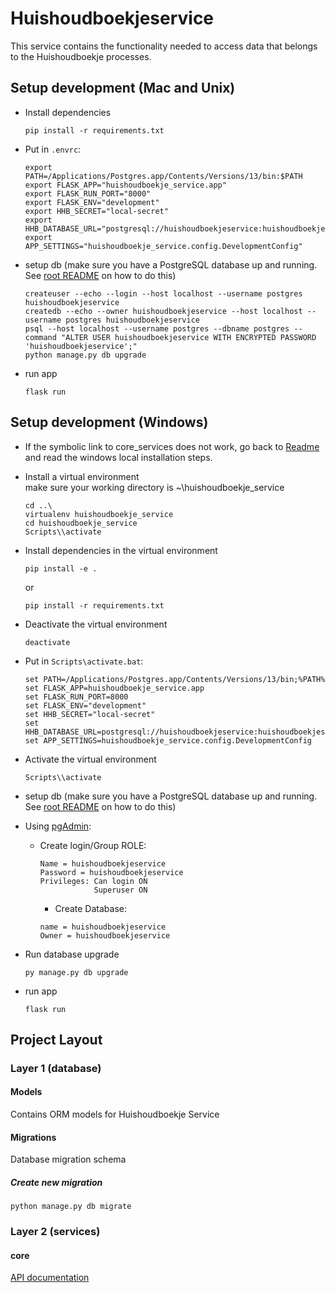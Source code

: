 # Huishoudboekjeservice

This service contains the functionality needed to access data that belongs to the Huishoudboekje processes.
 
## Setup development (Mac and Unix)

- Install dependencies
    ```shell
    pip install -r requirements.txt
    ```

- Put in `.envrc`:
    ```shell
    export PATH=/Applications/Postgres.app/Contents/Versions/13/bin:$PATH
    export FLASK_APP="huishoudboekje_service.app"
    export FLASK_RUN_PORT="8000"
    export FLASK_ENV="development"
    export HHB_SECRET="local-secret"
    export HHB_DATABASE_URL="postgresql://huishoudboekjeservice:huishoudboekjeservice@localhost/huishoudboekjeservice"
    export APP_SETTINGS="huishoudboekje_service.config.DevelopmentConfig"
    ```

- setup db (make sure you have a PostgreSQL database up and running. See [root README](../../README.md) on how to do this)
    ```shell
    createuser --echo --login --host localhost --username postgres huishoudboekjeservice
    createdb --echo --owner huishoudboekjeservice --host localhost --username postgres huishoudboekjeservice
    psql --host localhost --username postgres --dbname postgres --command "ALTER USER huishoudboekjeservice WITH ENCRYPTED PASSWORD 'huishoudboekjeservice';"
    python manage.py db upgrade
    ```

- run app
    ```shell script
    flask run
    ```

## Setup development (Windows)
- If the symbolic link to core_services does not work, go back to [Readme](../../README.md) and read the windows
  local installation steps.

- Install a virtual environment \
    make sure your working directory is ~\huishoudboekje_service

    ```shell
    cd ..\
    virtualenv huishoudboekje_service
    cd huishoudboekje_service
    Scripts\\activate
    ```

- Install dependencies in the virtual environment
    ```shell
    pip install -e .
    ```
    or
    ```shell
    pip install -r requirements.txt
    ```

- Deactivate the virtual environment
    ```shell
    deactivate
    ```

- Put in `Scripts\activate.bat`:
    ```shell
    set PATH=/Applications/Postgres.app/Contents/Versions/13/bin;%PATH%
    set FLASK_APP=huishoudboekje_service.app
    set FLASK_RUN_PORT=8000
    set FLASK_ENV="development"
    set HHB_SECRET="local-secret"
    set HHB_DATABASE_URL=postgresql://huishoudboekjeservice:huishoudboekjeservice@localhost/huishoudboekjeservice
    set APP_SETTINGS=huishoudboekje_service.config.DevelopmentConfig
    ```

- Activate the virtual environment
    ```shell
    Scripts\\activate
    ```

- setup db (make sure you have a PostgreSQL database up and running. See [root README](../../README.md) on how to do this)

- Using [pgAdmin](https://www.pgadmin.org/):
  - Create login/Group ROLE:
    ```text  
    Name = huishoudboekjeservice
    Password = huishoudboekjeservice
    Privileges: Can login ON
                Superuser ON
    ```
    - Create Database:
    ```text
    name = huishoudboekjeservice
    Owner = huishoudboekjeservice
    ```
    
- Run database upgrade
    ```shell
    py manage.py db upgrade
    ```

- run app
    ```shell script
    flask run
    ```

## Project Layout

### Layer 1 (database)

#### Models
Contains ORM models for Huishoudboekje Service

#### Migrations
Database migration schema

##### Create new migration
```shell script
python manage.py db migrate
```


### Layer 2 (services)

#### core
[API documentation](docs/openapi.yaml)
